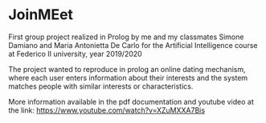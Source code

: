 # JoinMEet
First group project realized in Prolog by me and my classmates Simone Damiano and Maria Antonietta De Carlo for the Artificial Intelligence course at Federico II university, year 2019/2020

The project wanted to reproduce in prolog an online dating mechanism, where each user enters information about their interests and the system matches people with similar interests or characteristics.

More information available in the pdf documentation and youtube video at the link: https://www.youtube.com/watch?v=XZuMXXA7Bis
